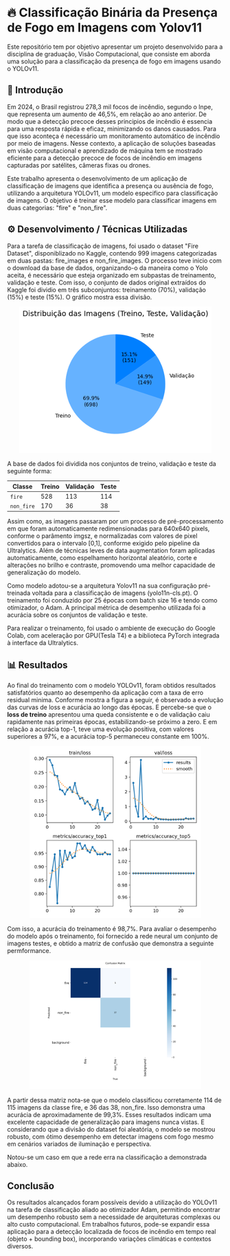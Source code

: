 # 🔥 Classificação Binária da Presença de Fogo em Imagens com Yolov11
Este repositório tem por objetivo apresentar um projeto desenvolvido para a disciplina de graduação, Visão Computacional, que consiste em aborda uma solução para a classificação da presença de fogo em imagens usando o YOLOv11.

## 📌 Introdução
Em 2024, o Brasil registrou 278,3 mil focos de incêndio, segundo o Inpe, que representa um aumento de 46,5%, em relação ao ano anterior. De modo que a detecção precoce desses principios de incêndio é essencia para uma resposta rápida e eficaz, minimizando os danos causados. Para que isso aconteça é necessário um monitoramento automático de incêndio por meio de imagens. Nesse contexto, a aplicação de soluções baseadas em visão computacional e aprendizado de máquina tem se mostrado eficiente para a detecção precoce de focos de incêndio em imagens capturadas por satélites, câmeras fixas ou drones.

Este trabalho apresenta o desenvolvimento de um aplicação de classificação de imagens que identifica a presença ou ausência de fogo, utilizando a arquitetura YOLOv11, um modelo especifico para classificação de imagens. O objetivo é treinar esse modelo para classificar imagens em duas categorias: "fire" e "non_fire".

## ⚙️ Desenvolvimento / Técnicas Utilizadas
Para a tarefa de classificação de imagens, foi usado o dataset "Fire Dataset", disponiblizado no Kaggle, contendo 999 imagens categorizadas em duas pastas: fire_images e non_fire_images. O processo teve inicio com o download da base de dados, organizando-o da maneira como o Yolo aceita, é necessário que esteja organizado em subpastas de treinamento, validação e teste. Com isso, o conjunto de dados original extraídos do Kaggle foi dividio em três subconjuntos: treinamento (70%), validação (15%) e teste (15%). O gráfico mostra essa divisão.
<p align="center">
<img src="assets/distribution_dataset_img.png" alt="Gráfico de Distribuição das Imagens no Dataset" width="450"/>
</p>
A base de dados foi dividida nos conjuntos de treino, validação e teste da seguinte forma:

| Classe     | Treino | Validação | Teste |
|------------|--------|-----------|-------|
| `fire`     | 528    | 113       | 114   |
| `non_fire` | 170    | 36        | 38    |

Assim como, as imagens passaram por um processo de pré-processamento em que foram automaticamente redimensionadas para 640x640 pixels, conforme o parâmento imgsz, e normalizadas com valores de pixel convertidos para o intervalo [0,1], conforme exigido pelo pipeline da Ultralytics. Além de técnicas leves de data augmentation foram aplicadas automaticamente, como espelhamento horizontal aleatório, corte e alterações no brilho e contraste, promovendo uma melhor capacidade de generalização do modelo.

Como modelo adotou-se a arquitetura Yolov11 na sua configuração pré-treinada voltada para a classificação de imagens (yolo11n-cls.pt). O treinamento foi conduzido por 25 épocas com batch size 16 e tendo como otimizador, o Adam. A principal métrica de desempenho utilizada foi a acurácia sobre os conjuntos de validação e teste.

Para realizar o treinamento, foi usado o ambiente de execução do Google Colab, com aceleração por GPU(Tesla T4)	 e a biblioteca PyTorch integrada à interface da Ultralytics.

## 📊 Resultados
Ao final do treinamento com o modelo YOLOv11, foram obtidos resultados satisfatórios quanto ao desempenho da aplicação com a taxa de erro residual minima. Conforme mostra a figura a seguir, é observado a evolução das curvas de loss e acurácia ao longo das épocas. E percebe-se que o **loss de treino** apresentou uma queda consistente e o de validação caiu rapidamente nas primeiras épocas, estabilizando-se próximo a zero. E em relação a acurácia top-1, teve uma evolução positiva, com valores superiores a 97%, e a acurácia top-5 permaneceu constante em 100%.

<div align="center"> <img src="assets/train/results.png" alt="Curvas de Acurácia e Perda" width="400"/> </div>

Com isso, a acurácia do treinamento é 98,7%. Para avaliar o desempenho do modelo após o treinamento, foi fornecido a rede neural um conjunto de imagens testes, e obtido a matriz de confusão que demonstra a seguinte permformance.
<div align="center"> <img src="assets/test/confusion_matrix.png" alt="Matriz de Confusão" width="400"/> </div>

A partir dessa matriz nota-se que o modelo classificou corretamente 114 de 115 imagens da classe fire, e 36 das 38, non_fire. Isso demonstra uma acurácia de aproximadamente de 99,3%. Esses resultados indicam uma excelente capacidade de generalização para imagens nunca vistas. E considerando que a divisão do dataset foi aleatória, o modelo se mostrou robusto, com ótimo desempenho em detectar imagens com fogo mesmo em cenários variados de iluminação e perspectiva.

Notou-se um caso em que a rede erra na classificação a demonstrada abaixo.

## Conclusão
Os resultados alcançados foram possíveis devido a utilização do YOLOv11 na tarefa de classificação aliado ao otimizador Adam, permitindo encontrar um desempenho robusto sem a necessidade de arquiteturas complexas ou alto custo computacional. Em trabalhos futuros, pode-se expandir essa aplicação para a detecção localizada de focos de incêndio em tempo real (objeto + bounding box), incorporando variações climáticas e contextos diversos. 

